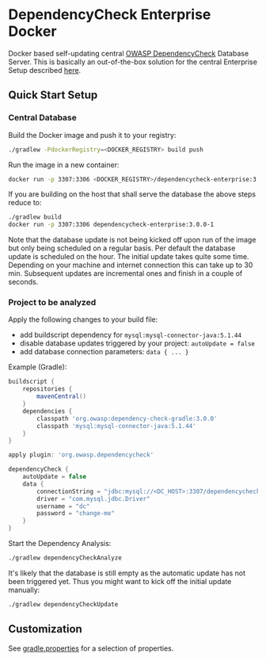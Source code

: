 # DependencyCheck Enterprise Docker

Docker based self-updating central [OWASP DependencyCheck](https://www.owasp.org/index.php/OWASP_Dependency_Check) Database Server.
This is basically an out-of-the-box solution for the central Enterprise Setup described [here](https://jeremylong.github.io/DependencyCheck/data/database.html).


## Quick Start Setup

### Central Database

Build the Docker image and push it to your registry:
```bash
./gradlew -PdockerRegistry=<DOCKER_REGISTRY> build push
```

Run the image in a new container:
```bash
docker run -p 3307:3306 <DOCKER_REGISTRY>/dependencycheck-enterprise:3.0.0-1
```

If you are building on the host that shall serve the database the above steps reduce to:
```bash
./gradlew build
docker run -p 3307:3306 dependencycheck-enterprise:3.0.0-1
```

Note that the database update is not being kicked off upon run of the image but only being scheduled on a regular basis. Per default the database update is 
scheduled on the hour. The initial update takes quite some time. Depending on your machine and internet connection this can take up to 30 min. Subsequent 
updates are incremental ones and finish in a couple of seconds.


### Project to be analyzed

Apply the following changes to your build file:
- add buildscript dependency for `mysql:mysql-connector-java:5.1.44`
- disable database updates triggered by your project: `autoUpdate = false`
- add database connection parameters: `data { ... }`

Example (Gradle):
```groovy
buildscript {
    repositories {
        mavenCentral()
    }
    dependencies {
        classpath 'org.owasp:dependency-check-gradle:3.0.0'
        classpath 'mysql:mysql-connector-java:5.1.44'
    }
}

apply plugin: 'org.owasp.dependencycheck'

dependencyCheck {
    autoUpdate = false
    data {
        connectionString = "jdbc:mysql://<DC_HOST>:3307/dependencycheck?useSSL=false"
        driver = "com.mysql.jdbc.Driver"
        username = "dc"
        password = "change-me"
    }
}
```

Start the Dependency Analysis:
```bash
./gradlew dependencyCheckAnalyze
```

It's likely that the database is still empty as the automatic update has not been triggered yet. Thus you might want to kick off the initial update manually:
```bash
./gradlew dependencyCheckUpdate
```
 

## Customization

See [gradle.properties](https://github.com/stefanneuhaus/dependencycheck-enterprise-docker/blob/master/gradle.properties) for a selection of properties. 
